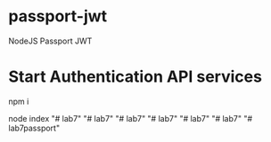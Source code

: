 # passport-jwt
NodeJS Passport JWT

# Start Authentication API services
npm i

node index
"# lab7" 
"# lab7" 
"# lab7" 
"# lab7" 
"# lab7" 
"# lab7" 
"# lab7passport" 
